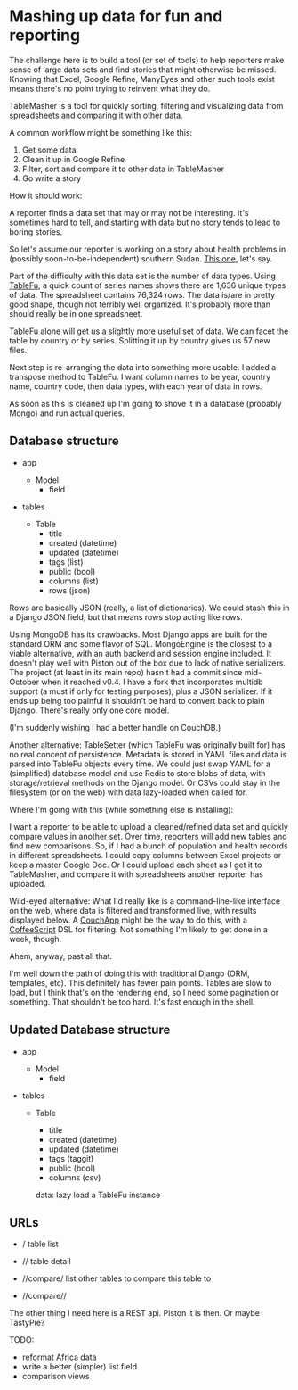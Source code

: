 Mashing up data for fun and reporting 
=====================================

The challenge here is to build a tool (or set of tools) to help reporters make sense of large data sets and find stories that might otherwise be missed. Knowing that Excel, Google Refine, ManyEyes and other such tools exist means there's no point trying to reinvent what they do.

TableMasher is a tool for quickly sorting, filtering and visualizing data from spreadsheets and comparing it with other data.

A common workflow might be something like this:

 1. Get some data 
 2. Clean it up in Google Refine 
 3. Filter, sort and compare it to other data in TableMasher 
 4. Go write a story

How it should work:

A reporter finds a data set that may or may not be interesting. It's sometimes hard to tell, and starting with data but no story tends to lead to boring stories.

So let's assume our reporter is working on a story about health problems in (possibly soon-to-be-independent) southern Sudan. [This one][1], let's say.

 [1]: http://www.pbs.org/newshour/bb/health/jan-june11/sudan_01-03.html

Part of the difficulty with this data set is the number of data types. Using [TableFu][2], a quick count of series names shows there are 1,636 unique types of data. The spreadsheet contains 76,324 rows. The data is/are in pretty good shape, though not terribly well organized. It's probably more than should really be in one spreadsheet.

 [2]: https://github.com/eyeseast/python-tablefu

TableFu alone will get us a slightly more useful set of data. We can facet the table by country or by series. Splitting it up by country gives us 57 new files.

Next step is re-arranging the data into something more usable. I added a transpose method to TableFu. I want column names to be year, country name, country code, then data types, with each year of data in rows.

As soon as this is cleaned up I'm going to shove it in a database (probably Mongo) and run actual queries.

Database structure
------------------

 - app
   - Model
     - field

 - tables
   - Table
     - title
     - created (datetime)
     - updated (datetime)
     - tags (list)
     - public (bool)
     - columns (list)
     - rows (json)

Rows are basically JSON (really, a list of dictionaries). We could stash this in a Django JSON field, but that means rows stop acting like rows. 

Using MongoDB has its drawbacks. Most Django apps are built for the standard ORM and some flavor of SQL. MongoEngine is the closest to a viable alternative, with an auth backend and session engine included. It doesn't play well with Piston out of the box due to lack of native serializers. The project (at least in its main repo) hasn't had a commit since mid-October when it reached v0.4. I have a fork that incorporates multidb support (a must if only for testing purposes), plus a JSON serializer. If it ends up being too painful it shouldn't be hard to convert back to plain Django. There's really only one core model.

(I'm suddenly wishing I had a better handle on CouchDB.)

Another alternative: TableSetter (which TableFu was originally built for) has no real concept of persistence. Metadata is stored in YAML files and data is parsed into TableFu objects every time. We could just swap YAML for a (simplified) database model and use Redis to store blobs of data, with storage/retrieval methods on the Django model. Or CSVs could stay in the filesystem (or on the web) with data lazy-loaded when called for.

Where I'm going with this (while something else is installing):

I want a reporter to be able to upload a cleaned/refined data set and quickly compare values in another set. Over time, reporters will add new tables and find new comparisons. So, if I had a bunch of population and health records in different spreadsheets. I could copy columns between Excel projects or keep a master Google Doc. Or I could upload each sheet as I get it to TableMasher, and compare it with spreadsheets another reporter has uploaded.

Wild-eyed alternative: What I'd really like is a command-line-like interface on the web, where data is filtered and transformed live, with results displayed below. A [CouchApp](http://couchapp.org) might be the way to do this, with a [CoffeeScript](http://coffeescript.org) DSL for filtering. Not something I'm likely to get done in a week, though.

Ahem, anyway, past all that.

I'm well down the path of doing this with traditional Django (ORM, templates, etc). This definitely has fewer pain points. Tables are slow to load, but I think that's on the rendering end, so I need some pagination or something. That shouldn't be too hard. It's fast enough in the shell.

Updated Database structure
------------------

 - app
   - Model
     - field

 - tables
   - Table
     - title
     - created (datetime)
     - updated (datetime)
     - tags (taggit)
     - public (bool)
     - columns (csv)
     
     data: lazy load a TableFu instance

URLs
-----

 - /
 table list
 
 - /<id>/
 table detail
 
 - /<id>/compare/
 list other tables to compare this table to
 
 - /<id>/compare/<id>/

The other thing I need here is a REST api. Piston it is then. Or maybe TastyPie?

TODO:
 - reformat Africa data
 - write a better (simpler) list field
 - comparison views
